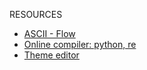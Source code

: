RESOURCES

+   [ASCII - Flow ](https://asciiflow.com/#/)           
+   [Online compiler: python, re](https://www.learnpython.org/en/Regular_Expressions)      
+   [Theme editor](https://tmtheme-editor.herokuapp.com/#!/editor/theme/Monokai)        

